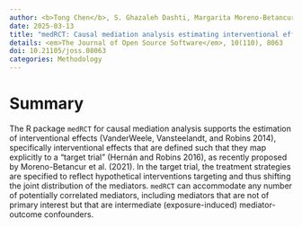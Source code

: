 ```yaml
---
author: <b>Tong Chen</b>, S. Ghazaleh Dashti, Margarita Moreno-Betancur
date: 2025-03-13
title: "medRCT: Causal mediation analysis estimating interventional effects mapped to a target trial in R"
details: <em>The Journal of Open Source Software</em>, 10(110), 8063
doi: 10.21105/joss.08063
categories: Methodology
---
```


# Summary

The R package `medRCT` for causal mediation analysis supports the
estimation of interventional effects (VanderWeele, Vansteelandt, and
Robins 2014), specifically interventional effects that are defined such
that they map explicitly to a “target trial” (Hernán and Robins 2016),
as recently proposed by Moreno-Betancur et al. (2021). In the target
trial, the treatment strategies are specified to reflect hypothetical
interventions targeting and thus shifting the joint distribution of the
mediators. `medRCT` can accommodate any number of potentially correlated
mediators, including mediators that are not of primary interest but that
are intermediate (exposure-induced) mediator-outcome confounders.